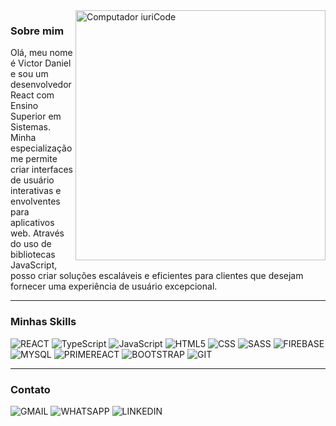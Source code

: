 <img src="https://raw.githubusercontent.com/MicaelliMedeiros/micaellimedeiros/master/image/computer-illustration.png" min-width="400px" max-width="400px" width="400px" align="right" alt="Computador iuriCode">

<h3>Sobre mim </h3>

<p align="left"> 
Olá, meu nome é Victor Daniel e sou um desenvolvedor React com Ensino Superior em Sistemas. Minha especialização me permite criar interfaces de usuário interativas e envolventes para aplicativos web. Através do uso de bibliotecas JavaScript, posso criar soluções escaláveis e eficientes para clientes que desejam fornecer uma experiência de usuário excepcional.
</p>

----

<h3>Minhas Skills </h3>

![REACT](https://img.shields.io/badge/React-20232A?style=for-the-badge&logo=react&logoColor=61DAFB)
![TypeScript](https://img.shields.io/badge/TypeScript-007ACC?style=for-the-badge&logo=typescript&logoColor=white)
![JavaScript](https://img.shields.io/badge/JavaScript-F7DF1E?style=for-the-badge&logo=javascript&logoColor=black)
![HTML5](https://img.shields.io/badge/HTML5-E34F26?style=for-the-badge&logo=html5&logoColor=white)
![CSS](https://img.shields.io/badge/CSS-239120?&style=for-the-badge&logo=css3&logoColor=white)
![SASS](https://img.shields.io/badge/Sass-CC6699?style=for-the-badge&logo=sass&logoColor=white)
![FIREBASE](https://img.shields.io/badge/Firebase-F29D0C?style=for-the-badge&logo=firebase&logoColor=white)
![MYSQL](https://img.shields.io/badge/MySQL-00000F?style=for-the-badge&logo=mysql&logoColor=white)
![PRIMEREACT](https://img.shields.io/badge/PrimeReact-03c4e8?style=for-the-badge&logo=react&logoColor=white)
![BOOTSTRAP](https://img.shields.io/badge/Bootstrap-563D7C?style=for-the-badge&logo=bootstrap&logoColor=white)
![GIT](https://img.shields.io/badge/Git-E34F26?style=for-the-badge&logo=git&logoColor=white)
   
---

<h3>Contato </h3>

![GMAIL](https://img.shields.io/badge/Gmail-D14836?style=for-the-badge&logo=gmail&logoColor=white)
![WHATSAPP](https://img.shields.io/badge/WhatsApp-25D366?style=for-the-badge&logo=whatsapp&logoColor=white)
![LINKEDIN](https://img.shields.io/badge/LinkedIn-0077B5?style=for-the-badge&logo=linkedin&logoColor=white)
